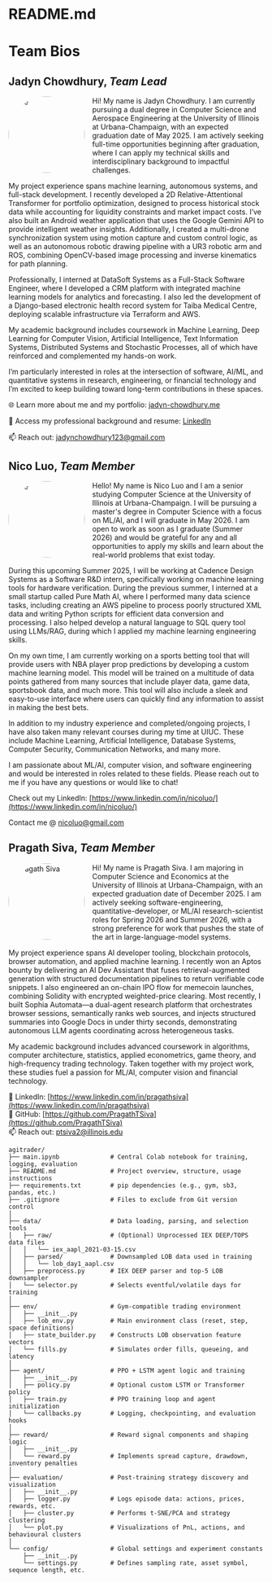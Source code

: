 # README.md
# Team Bios
## Jadyn Chowdhury, <i>Team Lead</i>
<p>
<img src="https://encrypted-tbn0.gstatic.com/images?q=tbn:ANd9GcTLrW0cw63kvIuiAQ0ctuy3bX5qffd8s4APEw&s" alt="Me" width="150" style="float: left; margin-right: 15px; border-radius: 50%;">

Hi! My name is Jadyn Chowdhury. I am currently pursuing a dual degree in Computer Science and Aerospace Engineering at the University of Illinois at Urbana-Champaign, with an expected graduation date of May 2025. I am actively seeking full-time opportunities beginning after graduation, where I can apply my technical skills and interdisciplinary background to impactful challenges.

My project experience spans machine learning, autonomous systems, and full-stack development. I recently developed a 2D Relative-Attentional Transformer for portfolio optimization, designed to process historical stock data while accounting for liquidity constraints and market impact costs. I’ve also built an Android weather application that uses the Google Gemini API to provide intelligent weather insights. Additionally, I created a multi-drone synchronization system using motion capture and custom control logic, as well as an autonomous robotic drawing pipeline with a UR3 robotic arm and ROS, combining OpenCV-based image processing and inverse kinematics for path planning.

Professionally, I interned at DataSoft Systems as a Full-Stack Software Engineer, where I developed a CRM platform with integrated machine learning models for analytics and forecasting. I also led the development of a Django-based electronic health record system for Taiba Medical Centre, deploying scalable infrastructure via Terraform and AWS. 

My academic background includes coursework in Machine Learning, Deep Learning for Computer Vision, Artificial Intelligence, Text Information Systems, Distributed Systems and Stochastic Processes, all of which have reinforced and complemented my hands-on work.

I’m particularly interested in roles at the intersection of software, AI/ML, and quantitative systems in research, engineering, or financial technology and I’m excited to keep building toward long-term contributions in these spaces.

🌐 Learn more about me and my portfolio: [jadyn-chowdhury.me](https://jadyn-chowdhury.me/)

💼 Access my professional background and resume: [LinkedIn](https://www.linkedin.com/in/jadyn-chowdhury)

📫 Reach out: [jadynchowdhury123@gmail.com](jadynchowdhury123@gmail.com)
</p>

## Nico Luo, <i>Team Member</i>
<p>
<img src="https://media.licdn.com/dms/image/v2/C4D03AQFlvLqfLXOZcw/profile-displayphoto-shrink_400_400/profile-displayphoto-shrink_400_400/0/1647652801836?e=1750896000&v=beta&t=BN8NgU68o2dL6SaYONoTU0pkg5T3FSfY50vrh3UcPic" alt="Me" width="150" style="float: left; margin-right: 15px; border-radius: 50%;">

Hello! My name is Nico Luo and I am a senior studying Computer Science at the University of Illinois at Urbana-Champaign. I will be pursuing a master's degree in Computer Science with a focus on ML/AI, and I will graduate in May 2026. I am open to work as soon as I graduate (Summer 2026) and would be grateful for any and all opportunities to apply my skills and learn about the real-world problems that exist today.

During this upcoming Summer 2025, I will be working at Cadence Design Systems as a Software R&D intern, specifically working on machine learning tools for hardware verification. During the previous summer, I interned at a small startup called Pure Math AI, where I performed many data science tasks, including creating an AWS pipeline to process poorly structured XML data and writing Python scripts for efficient data conversion and processing. I also helped develop a natural language to SQL query tool using LLMs/RAG, during which I applied my machine learning engineering skills.

On my own time, I am currently working on a sports betting tool that will provide users with NBA player prop predictions by developing a custom machine learning model. This model will be trained on a multitude of data points gathered from many sources that include player data, game data, sportsbook data, and much more. This tool will also include a sleek and easy-to-use interface where users can quickly find any information to assist in making the best bets.

In addition to my industry experience and completed/ongoing projects, I have also taken many relevant courses during my time at UIUC. These include Machine Learning, Artificial Intelligence, Database Systems, Computer Security, Communication Networks, and many more.

I am passionate about ML/AI, computer vision, and software engineering and would be interested in roles related to these fields. Please reach out to me if you have any questions or would like to chat! 

Check out my LinkedIn: [https://www.linkedin.com/in/nicoluo/](https://www.linkedin.com/in/nicoluo/)

Contact me @ [nicoluo@gmail.com](nicoluo@gmail.com)


## Pragath Siva, <i>Team Member</i>
<p>
<img src="img/PragathPic.png" alt="Pragath Siva" width="150" style="float: left; margin-right: 15px; border-radius: 50%;">

Hi! My name is Pragath Siva. I am majoring in Computer Science and Economics at the University of Illinois at Urbana-Champaign, with an expected graduation date of December 2025. I am actively seeking software-engineering, quantitative-developer, or ML/AI research-scientist roles for Spring 2026 and Summer 2026, with a strong preference for work that pushes the state of the art in large-language-model systems.

My project experience spans AI developer tooling, blockchain protocols, browser automation, and applied machine learning. I recently won an Aptos bounty by delivering an AI Dev Assistant that fuses retrieval-augmented generation with structured documentation pipelines to return verifiable code snippets. I also engineered an on-chain IPO flow for memecoin launches, combining Solidity with encrypted weighted-price clearing. Most recently, I built Sophia Automata—a dual-agent research platform that orchestrates browser sessions, semantically ranks web sources, and injects structured summaries into Google Docs in under thirty seconds, demonstrating autonomous LLM agents coordinating across heterogeneous tasks.

My academic background includes advanced coursework in algorithms, computer architecture, statistics, applied econometrics, game theory, and high-frequency trading technology. Taken together with my project work, these studies fuel a passion for  ML/AI, computer vision and financial technology.

💼 LinkedIn: [https://www.linkedin.com/in/pragathsiva](https://www.linkedin.com/in/pragathsiva)  
🔗 GitHub: [https://github.com/PragathTSiva](https://github.com/PragathTSiva)  
📫 Reach out: [ptsiva2@illinois.edu](mailto:ptsiva2@illinois.edu)
</p>


```text
agitrader/
├── main.ipynb              # Central Colab notebook for training, logging, evaluation
├── README.md               # Project overview, structure, usage instructions
├── requirements.txt        # pip dependencies (e.g., gym, sb3, pandas, etc.)
├── .gitignore              # Files to exclude from Git version control
│
├── data/                   # Data loading, parsing, and selection tools
│   ├── raw/                # (Optional) Unprocessed IEX DEEP/TOPS data files
│   │   └── iex_aapl_2021-03-15.csv
│   ├── parsed/             # Downsampled LOB data used in training
│   │   └── lob_day1_aapl.csv
│   ├── preprocess.py       # IEX DEEP parser and top-5 LOB downsampler
│   └── selector.py         # Selects eventful/volatile days for training
│
├── env/                    # Gym-compatible trading environment
│   ├── __init__.py
│   ├── lob_env.py          # Main environment class (reset, step, space definitions)
│   ├── state_builder.py    # Constructs LOB observation feature vectors
│   └── fills.py            # Simulates order fills, queueing, and latency
│
├── agent/                  # PPO + LSTM agent logic and training
│   ├── __init__.py
│   ├── policy.py           # Optional custom LSTM or Transformer policy
│   ├── train.py            # PPO training loop and agent initialization
│   └── callbacks.py        # Logging, checkpointing, and evaluation hooks
│
├── reward/                 # Reward signal components and shaping logic
│   ├── __init__.py
│   └── reward.py           # Implements spread capture, drawdown, inventory penalties
│
├── evaluation/             # Post-training strategy discovery and visualization
│   ├── __init__.py
│   ├── logger.py           # Logs episode data: actions, prices, rewards, etc.
│   ├── cluster.py          # Performs t-SNE/PCA and strategy clustering
│   └── plot.py             # Visualizations of PnL, actions, and behavioural clusters
│
└── config/                 # Global settings and experiment constants
    ├── __init__.py
    └── settings.py         # Defines sampling rate, asset symbol, sequence length, etc.
